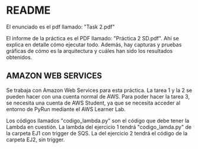 # README

El enunciado es el pdf llamado: "Task 2.pdf"

El informe de la práctica es el PDF llamado: "Práctica 2 SD.pdf". Ahí se explica en detalle
cómo ejecutar todo. Además, hay capturas y pruebas gráficas de cómo es la arquitectura y cuáles
han sido los resultados obtenidos.



## AMAZON WEB SERVICES

Se trabaja con Amazon Web Services para esta práctica. La tarea 1 y la 2 se pueden hacer con
una cuenta normal de AWS. Para poder hacer la tarea 3, se necesita una cuenta de AWS Student,
ya que se necesita acceder al entorno de PyRun mediante el AWS Learner Lab.

Los códigos llamados "codigo_lambda.py" son el código que debe tener la Lambda en cuestión. La lambda
del ejercicio 1 tendrá "codigo_lamda.py" de la carpeta EJ1 con trigger de SQS. La del ejercicio 2 tendrá
el código de la carpeta EJ2, sin trigger.